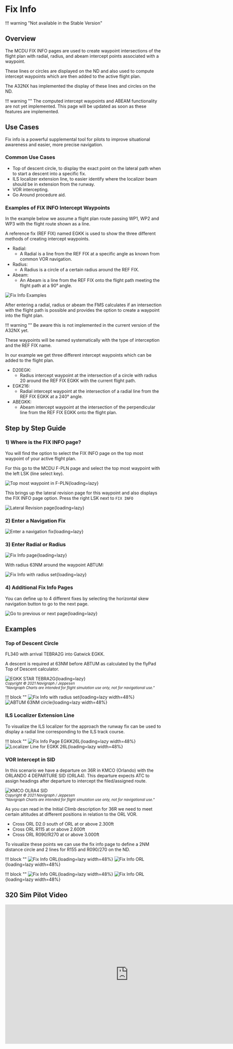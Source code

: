 # Fix Info

!!! warning "Not available in the Stable Version"

## Overview

The MCDU FIX INFO pages are used to create waypoint intersections of the
flight plan with radial, radius, and abeam intercept points associated
with a waypoint.

These lines or circles are displayed on the ND and also used to compute intercept waypoints which are then added to the active flight plan.

The A32NX has implemented the display of these lines and circles on the ND.

!!! warning ""
    The computed intercept waypoints and ABEAM functionality are not yet implemented. This page will be updated as soon as these features are implemented.

## Use Cases

Fix info is a powerful supplemental tool for pilots to improve situational awareness and easier, more precise navigation.

### Common Use Cases

- Top of descent circle, to display the exact point on the lateral path when to start a descent into a specific fix.
- ILS localizer extension line, to easier identify where the localizer beam should be in extension from the runway.
- VOR intercepting.
- Go Around procedure aid.

### Examples of FIX INFO Intercept Waypoints

In the example below we assume a flight plan route passing WP1, WP2 and WP3 with the flight route shown as a line.

A reference fix (REF FIX) named EGKK is used to show the three different methods of creating intercept waypoints.

- Radial:
    - A Radial is a line from the REF FIX at a specific angle as known from common VOR navigation.
- Radius:
    - A Radius is a circle of a certain radius around the REF FIX.
- Abeam:
    - An Abeam is a line from the REF FIX onto the flight path meeting the flight path at a 90° angle.

![Fix Info Examples](../../assets/advanced-guides/fixinfo/fixinfo-example.png "Fix Info Examples")

After entering a radial, radius or abeam the FMS calculates if an intersection with the flight path is possible and provides the option to create a waypoint into the flight plan.

!!! warning ""
    Be aware this is not implemented in the current version of the A32NX yet.

These waypoints will be named systematically with the type of interception and the REF FIX name.

In our example we get three different intercept waypoints which can be added to the flight plan.

- D20EGK:
    - Radius intercept waypoint at the intersection of a circle with radius 20 around the REF FIX EGKK with the current flight path.
- EGK216:
    - Radial intercept waypoint at the intersection of a radial line from the REF FIX EGKK at a 240° angle.
- ABEGKK:
    - Abeam intercept waypoint at the intersection of the perpendicular line from the REF FIX EGKK onto the flight plan.

## Step by Step Guide

### 1) Where is the FIX INFO page?

You will find the option to select the FIX INFO page on the top most waypoint of your active flight plan.

For this go to the MCDU F-PLN page and select the top most waypoint with the left LSK (line select key).

![Top most waypoint in F-PLN](../../assets/advanced-guides/fixinfo/mcdu-top-wp.png "Top most waypoint in F-PLN"){loading=lazy}

This brings up the lateral revision page for this waypoint and also displays the FIX INFO page option. Press the right LSK next to `FIX INFO`

![Lateral Revision page](../../assets/advanced-guides/fixinfo/mcdu-lat-rev.png "Lateral Revision page"){loading=lazy}

### 2) Enter a Navigation Fix

![Enter a navigation fix](../../assets/advanced-guides/fixinfo/mcdu-fixinfo-enterfix.png "Enter a navigation fix"){loading=lazy}

### 3) Enter Radial or Radius

![Fix Info page](../../assets/advanced-guides/fixinfo/mcdu-fixinfo.png "Fix Info page"){loading=lazy}

With radius 63NM around the waypoint ABTUM:

![Fix Info with radius set](../../assets/advanced-guides/fixinfo/mcdu-fixinfo-radius.png "Fix Info with radius set"){loading=lazy}

### 4) Additional Fix Info Pages

You can define up to 4 different fixes by selecting the horizontal skew navigation button to go to the next page.

![Go to previous or next page](../../assets/advanced-guides/fixinfo/mcdu-fixinfo-pages.png "Go to previous or next page"){loading=lazy}

## Examples

### Top of Descent Circle

FL340 with arrival TEBRA2G into Gatwick EGKK.

A descent is required at 63NM before ABTUM as calculated by the flyPad Top of Descent calculator.

![EGKK STAR TEBRA2G](../../assets/advanced-guides/fixinfo/navigraph-egkk-tebra2g.png "EGKK STAR TEBRA2G"){loading=lazy}
<br/><sub>*Copyright © 2021 Navigraph / Jeppesen<br/>
"Navigraph Charts are intended for flight simulation use only, not for navigational use."*</sub>

<style>
    .md-typeset .admonition.block, .md-typeset details.block {
        text-align: center;
    }
</style>

!!! block ""
    ![Fix Info with radius set](../../assets/advanced-guides/fixinfo/mcdu-fixinfo-radius.png "Fix Info with radius set"){loading=lazy width=48%}
    ![ABTUM 63NM circle](../../assets/advanced-guides/fixinfo/nd-abtum-circle.png "ABTUM 63NM circle"){loading=lazy width=48%}

### ILS Localizer Extension Line

To visualize the ILS localizer for the approach the runway fix can be used to display a radial line corresponding to the ILS track course.

!!! block ""
    ![Fix Info Page EGKK26L](../../assets/advanced-guides/fixinfo/mcdu-fixinfo-egkk26l.png "Fix Info Page EGKK26L"){loading=lazy width=48%}
    ![Localizer Line for EGKK 26L](../../assets/advanced-guides/fixinfo/nd-egkk26l-locline.png "Localizer Line for EGKK 26L"){loading=lazy width=48%}

### VOR Intercept in SID

In this scenario we have a departure on 36R in KMCO (Orlando) with the ORLANDO 4 DEPARTURE SID (ORLA4). This departure expects ATC to assign headings after departure to intercept the filed/assigned route.

![KMCO OLRA4 SID](../../assets/advanced-guides/fixinfo/navigraph-kmco-orla4.png "KMCO OLRA4 SID")
<br/><sub>*Copyright © 2021 Navigraph / Jeppesen<br/>
"Navigraph Charts are intended for flight simulation use only, not for navigational use."*</sub>

As you can read in the Initial Climb description for 36R we need to meet certain altitudes at different positions in relation to the ORL VOR.

- Cross ORL D2.0 south of ORL at or above 2.300ft
- Cross ORL R115 at or above 2.600ft
- Cross ORL R090/R270 at or above 3.000ft

To visualize these points we can use the fix info page to define a 2NM distance circle and 2 lines for R155 and R090/270 on the ND.

!!! block ""
![Fix Info ORL](../../assets/advanced-guides/fixinfo/mcdu-orl-fixinfo1.png "Fix Info ORL"){loading=lazy width=48%}
![Fix Info ORL](../../assets/advanced-guides/fixinfo/mcdu-orl-fixinfo2.png "Fix Info ORL"){loading=lazy width=48%}

!!! block ""
![Fix Info ORL](../../assets/advanced-guides/fixinfo/nd-orl-fixinfo1.png "Fix Info ORL"){loading=lazy width=48%}
![Fix Info ORL](../../assets/advanced-guides/fixinfo/nd-orl-fixinfo2.png "Fix Info ORL"){loading=lazy width=48%}

## 320 Sim Pilot Video

<iframe width="790" height="447" src="https://www.youtube-nocookie.com/embed/dHZZ2ukxU9Y" title="YouTube video player" frameborder="0" allow="accelerometer; autoplay; clipboard-write; encrypted-media; gyroscope; picture-in-picture" allowfullscreen></iframe>
